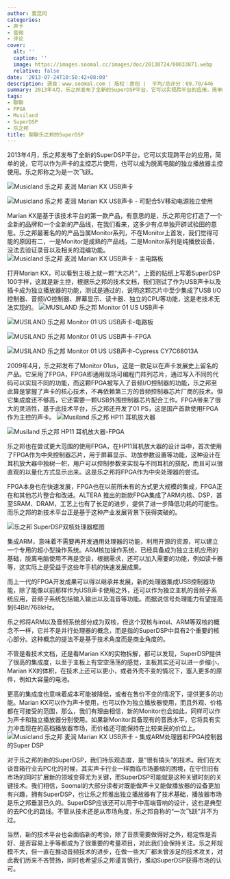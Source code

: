```yaml
---
author: 夏昆冈
categories:
- 声卡
- 音频
- 评论
cover:
  alt: ''
  caption: ''
  image: https://images.soomal.cc/images/doc/20130724/00033871.webp
  relative: false
date: '2013-07-24T10:50:42+08:00'
description: 源自：www.soomal.com | 版权：原创 |  平均/总评分：09.70/446
summary: 2013年4月，乐之邦发布了全新的SuperDSP平台，它可以实现跨平台的应用，简单的说，它可以作为声卡的主控芯片使用，也可以成为脱离电脑的独立播放器主控使用。乐之邦称之为是一次飞跃。对于乐之邦的新的SuperDSP，我们持乐观态度，是“很有搞头”的技术。我们在大谈音箱行业去PC化的时候，其实声卡行业一样面临市场萎缩的困境
tags:
- 聊聊
- FPGA
- Musiland
- SuperDSP
- 乐之邦
title: 聊聊乐之邦的SuperDSP
---
```


2013年4月，乐之邦发布了全新的SuperDSP平台，它可以实现跨平台的应用，简单的说，它可以作为声卡的主控芯片使用，也可以成为脱离电脑的独立播放器主控使用。乐之邦称之为是一次飞跃。

![Musicland 乐之邦 麦润 Marian KX USB声卡](https://images.soomal.cc/images/doc/20130712/00033413.webp)




![Musicland 乐之邦 麦润 Marian KX USB声卡 - 可配合5V移动电源独立使用](https://images.soomal.cc/images/doc/20130712/00033430.webp)




Marian KX是基于该技术平台的第一款产品，有意思的是，乐之邦用它打造了一个全新的品牌和一个全新的产品线，在我们看来，这多少有点单独开辟试验田的意思。乐之邦最著名的的产品当属Monitor系列，不在Monitor上首发，我们觉得可能的原因有二，一是Monitor是成熟的产品线，二是Monitor系列是纯播放设备，没法去验证录音以及相关的混编功能。
![Musicland 乐之邦 麦润 Marian KX USB声卡 - 主电路板](https://images.soomal.cc/images/doc/20130712/00033423.webp)




打开Marian KX，可以看到主板上就一颗“大芯片”，上面的贴纸上写着SuperDSP 100字样，这就是新主控，根据乐之邦的技术文档，我们测试了作为USB声卡以及插卡成为独立播放器的功能，测试是通过的，说明这颗芯片中至少集成了USB I/O控制器、音频I/O控制器、屏幕显示、读卡器、独立的CPU等功能，这是老技术无法实现的。
![MUSILAND 乐之邦 Monitor 01 US USB声卡](https://images.soomal.cc/images/doc/20090429/00001641_01.webp)




![MUSILAND 乐之邦 Monitor 01 US USB声卡-电路板](https://images.soomal.cc/images/doc/20090429/00001645_01.webp)




![MUSILAND 乐之邦 Monitor 01 US USB声卡-FPGA](https://images.soomal.cc/images/doc/20090429/00001646_01.webp)




![MUSILAND 乐之邦 Monitor 01 US USB声卡-Cypress CY7C68013A](https://images.soomal.cc/images/doc/20090429/00001647_01.webp)




2009年4月，乐之邦发布了Monitor 01us，这是一款足以在声卡发展史上留名的产品。它采用了FPGA，FPGA即通用现场可编程门阵列芯片，通过写入不同的代码可以实现不同的功能，而这颗FPGA被写入了音频I/O控制器的功能，乐之邦至此算是掌握了声卡的核心技术，不再依赖第三方的音频控制器芯片厂商的技术。但它集成度还不够高，它还需要一颗USB外围控制器芯片配合工作。FPGA带来了很大的灵活性，基于此技术平台，乐之邦还开发了01 PS，这是国产首款使用FPGA作为主控的声卡。
![Musiland 乐之邦 HP11 耳机放大器](https://images.soomal.cc/images/doc/20101229/00008966_01.webp)




![Musiland 乐之邦 HP11 耳机放大器-FPGA](https://images.soomal.cc/images/doc/20101229/00008976_01.webp)




乐之邦也在尝试更大范围的使用FPGA，在HP11耳机放大器的设计当中，首次使用了FPGA作为中央控制器芯片，用于屏幕显示、功放参数设置等功能，这种设计在耳机放大器中独树一帜，用户可以控制参数来实现与不同耳机的搭配，而且可以很直观的以量化方式显示出来。这是乐之邦将FPGA作为中央处理器的尝试。

FPGA本身也在快速发展，FPGA也在以前所未有的方式更大规模的集成，FPGA正在和其他芯片整合和改进。ALTERA 推出的新款FPGA集成了ARM内核、DSP，甚至SRAM、DRAM，工艺上也有了长足的进步，提供了进一步降低功耗的可能性。而乐之邦的新技术平台正是基于这种产业发展背景下获得突破的。

![乐之邦 SuperDSP双核处理器框图](https://images.soomal.cc/images/doc/20130722/00033807.webp)




集成ARM，意味着不需要再开发通用处理器的功能，利用开源的资源，可以建立一个专用的超小型操作系统。ARM核加操作系统，已经具备成为独立主机应用的基础，脱离电脑使用不再是空谈，根据需求，还可以加入需要的功能，例如读卡器等，这实际上是受益于这些年手机的快速发展成果。

而上一代的FPGA开发成果可以得以继承并发展，新的处理器集成USB控制器功能，除了能像以前那样作为USB声卡使用之外，还可以作为独立主机的音频子系统应用，音频子系统包括输入输出以及混音等功能。而据说信号处理能力有望提高到64Bit/768kHz。

乐之邦将ARM以及音频系统部分成为双核，但这个双核与intel、ARM等双核的概念不一样，它并不是并行处理器的概念，而是指的SuperDSP中具有2个重要的核心部分。这种概念的提法不是基于技术角度而是商业角度的。

不管是看技术文档，还是看Marian KX的实物拆解，都可以发现，SuperDSP提供了很高的集成度，以至于主板上有空空荡荡的感觉，主板其实还可以进一步缩小，Marian KX的体积，在技术上还可以更小，或者外壳不变的情况下，塞入更多的原件，例如大容量的电池。

更高的集成度也意味着成本可能被降低，或者在售价不变的情况下，提供更多的功能。Marian KX可以作为声卡使用，也可以作为独立播放器使用，而且外观、价格都在可接受的范围，那么，我们有理由相信，新的Monitor也会如此，同样可以作为声卡和独立播放器分别使用。如果新Monitor具备现有的音质水平，它将具有实力冲击现在的高档播放器市场，而价格还可能保持在比较亲民的价位上。
![Musicland 乐之邦 麦润 Marian KX USB声卡 - 集成ARM处理器和FPGA控制器的Super DSP](https://images.soomal.cc/images/doc/20130712/00033417.webp)




对于乐之邦的新的SuperDSP，我们持乐观态度，是“很有搞头”的技术。我们在大谈音箱行业去PC化的时候，其实声卡行业一样面临市场萎缩的困境，在守住旧有市场的同时扩展新的领域变得尤为关键，而SuperDSP可能就是这种关键时刻的关键技术。我们相信，Soomal的大部分读者对既能做声卡又能做播放器的设备更加有兴趣，拥有SuperDSP，也让乐之邦推出独立播放器有了技术基础，播放器市场是乐之邦垂涎已久的。SuperDSP应该还可以用于中高端音响的设计，这也是典型的去PC化的路线。不管从技术还是从市场角度，乐之邦自称的“一次飞跃”并不为过。

当然，新的技术平台也会面临新的考验，除了音质需要做得好之外，稳定性是否好、是否容易上手等都成为了很重要的考量项目，对此我们会保持关注。乐之邦规模不大，但一直在推动音频技术的进步，在做一些大厂都未曾涉足的技术攻关，对此我们历来不吝赞扬，同时也希望乐之邦谨言慎行，推动SuperDSP获得市场的认可。